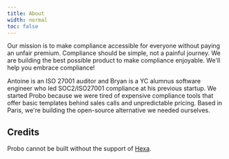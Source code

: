 ```yaml
---
title: About
width: normal
toc: false
---
```


Our mission is to make compliance accessible for everyone without
paying an unfair premium. Compliance should be simple, not a painful
journey. We are building the best possible product to make compliance
enjoyable. We'll help you embrace compliance!

Antoine is an ISO 27001 auditor and Bryan is a YC alumnus software
engineer who led SOC2/ISO27001 compliance at his previous startup. We
started Probo because we were tired of expensive compliance tools that
offer basic templates behind sales calls and unpredictable
pricing. Based in Paris, we're building the open-source alternative we
needed ourselves.

## Credits

Probo cannot be built without the support of
[Hexa](https://www.hexa.com/).
